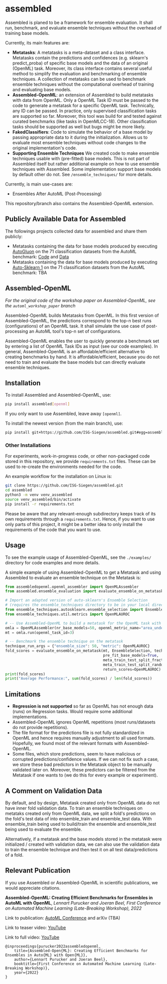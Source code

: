 # assembled

Assembled is planed to be a framework for ensemble evaluation. It shall run, benchmark, and evaluate ensemble techniques
without the overhead of training base models.

Currently, its main features are:

* **Metatasks**: A metatasks is a meta-dataset and a class interface. Metatasks contain the predictions and
  confidences (e.g. sklearn's predict_proba) of specific base models and the data of an original (OpenML) task.
  Moreover, its class interface contains several useful method to simplify the evaluation and benchmarking of ensemble
  techniques. A collection of metatasks can be used to benchmark ensemble techniques without the computational overhead
  of training and evaluating base models.
* **Assembled-OpenML**: an extension of Assembled to build metatasks with data from OpenML. Only a OpenML Task ID must
  be passed to the code to generate a metatask for a specific OpenML task. Technically, any ID can be passed. In
  practice, only supervised classification tasks are supported so far. Moreover, this tool was build for and tested
  against curated benchmarks (like tasks in OpenMLCC-18). Other classification tasks should be supported as well but
  bugs might be more likely.
* **FakedClassifiers**: Code to simulate the behavior of a base model by passing appropriate data to it during the
  initialization. Allows us to evaluate most ensemble techniques without code changes to the original implementation's
  code.
* **Supporting Ensemble Techniques** We created code to make ensemble techniques usable with (pre-fitted) base models.
  This is not part of Assembled itself but rather additional example on how to use ensemble techniques with Assembled.
  Some implementation support base models by default other do not. See `/ensemble_techniques/` for more details.

Currently, is main use-cases are:

* Ensembles After AutoML (Post-Processing)

This repository/branch also contains the Assembled-OpenML extension.

## Publicly Available Data for Assembled

The followings projects collected data for assembled and share them publicly:

* Metatasks containing the data for base models produced by executing [AutoGluon](https://auto.gluon.ai/) on the 71
  classification datasets from the AutoML benchmark: [Code](https://doi.org/10.6084/m9.figshare.23609226)
  and [Data](https://figshare.com/articles/dataset/Metatasks_for_AutoGluon_-_ROC_AUC_and_Balanced_Accuracy/23609361)
* Metatasks containing the data for base models produced by
  executing [Auto-Sklearn 1](https://automl.github.io/auto-sklearn) on the 71 classification datasets from the AutoML
  benchmark: TBA

## Assembled-OpenML

_For the original code of the workshop paper on Assembled-OpenML, see the `automl_workshop_paper` branch_

Assembled-OpenML builds Metatasks from OpenML. In this first version of Assembled-OpenML, the predictions correspond to
the top-n best runs (configurations) of an OpenML task. It shall simulate the use case of post-processing an AutoML
tool's top-n set of configurations.

Assembled-OpenML enables the user to quickly generate a benchmark set by entering a list of OpenML Task IDs as input
(see our code examples). In general, Assembled-OpenML is an affordable/efficient alternative to creating benchmarks by
hand. It is affordable/efficient, because you do not need to train and evaluate the base models but can directly
evaluate ensemble techniques.

## Installation

To install Assembled and Assembled-OpenML, use:

```bash
pip install assembled[openml]
```

If you only want to use Assembled, leave away `[openml]`.

To install the newest version (from the main branch), use:

```bash
pip install git+https://github.com/ISG-Siegen/assembled.git#egg=assembled[openml]
```

### Other Installations

For experiments, work-in-progress code, or other non-packaged code stored in this repository, we
provide `requirements.txt` files. These can be used to re-create the environments needed for the code.

An example workflow for the installation on Linux is:

```bash
git clone https://github.com/ISG-Siegen/assembled.git
cd assembled
python3 -m venv venv_assembled
source venv_assembled/bin/activate
pip install -r requirements.txt
```

Please be aware that any relevant-enough subdirectory keeps track of its own requirements through a `requirements.txt`.
Hence, if you want to use only parts of this project, it might be a better idea to only install the requirements of the
code that you want to use.

## Usage

To see the example usage of Assembled-OpenML, see the `./examples/` directory for code examples and more details.

A simple example of using Assembled-OpenML to get a Metatask and using Assembled to evaluate an ensemble technique on
the Metatask is:

```python
from assembledopenml.openml_assembler import OpenMLAssembler
from assembled.ensemble_evaluation import evaluate_ensemble_on_metatask

# Import an adapted version of auto-sklearn's Ensemble Selection
# (requires the ensemble_techniques directory to be in your local directory)
from ensemble_techniques.autosklearn.ensemble_selection import EnsembleSelection
from ensemble_techniques.util.metrics import OpenMLAUROC

# -- Use Assembled-OpenML to build a metatask for the OpenML task with ID 3
omla = OpenMLAssembler(nr_base_models=50, openml_metric_name="area_under_roc_curve")
mt = omla.run(openml_task_id=3)

# -- Benchmark the ensemble technique on the metatask
technique_run_args = {"ensemble_size": 50, "metric": OpenMLAUROC}
fold_scores = evaluate_ensemble_on_metatask(mt, EnsembleSelection, technique_run_args, "autosklearn.EnsembleSelection",
                                            pre_fit_base_models=True,
                                            meta_train_test_split_fraction=0.5,
                                            meta_train_test_split_random_state=0,
                                            return_scores=OpenMLAUROC)
print(fold_scores)
print("Average Performance:", sum(fold_scores) / len(fold_scores))
```

## Limitations

* **Regression is not supported** so far as OpenML has not enough data (runs) on Regression tasks. Would require some
  additional implementations.
* Assembled-OpenML ignores OpenML repetitions (most runs/datasets do not provide repetitions).
* The file format for the predictions file is not fully standardized in OpenML and hence requires manually adjustment to
  all used formats. Hopefully, we found most of the relevant formats with Assembled-OpenML.
* Some files, which store predictions, seem to have malicious or corrupted predictions/confidence values. If we can not
  fix such a case, we store these bad predictors in the Metatask object to be manually validated later on. Moreover,
  these predictors can be filtered from the Metatask if one wants to (we do this for every example or experiment).

## A Comment on Validation Data

By default, and by design, Metatask created only from OpenML data do not have inner fold validation data. To train an
ensemble techniques on metataks created only from OpenML data, we split a fold's predictions on the fold's test data of
into ensemble_train and ensemble_test data. With ensemble_train being used to build/train the ensemble and ensemble_test
being used to evaluate the ensemble.

Alternatively, if a metatask and the base models stored in the metatask were initialized / created with validation data,
we can also use the validation data to train the ensemble technique and then test it on all test data/predictions of a
fold.

## Relevant Publication

If you use Assembled or Assembled-OpenML in scientific publications, we would appreciate citations.

**Assembled-OpenML: Creating Efficient Benchmarks for Ensembles in AutoML with OpenML**, _Lennart Purucker and Joeran
Beel,_
_First Conference on Automated Machine Learning (Late-Breaking Workshop), 2022_

Link to
publication: [AutoML Conference](https://2022.automl.cc/wp-content/uploads/2022/08/assembled_openml_creating_effi-Main-Paper-And-Supplementary-Material.pdf)
and arXiv (TBA)

Link to teaser video: [YouTube](https://www.youtube.com/watch?v=8OI8pWfWzM8)

Link to full video: [YouTube](https://www.youtube.com/watch?v=WC-ndeKr_Ms)

```
@inproceedings{purucker2022assembledopenml,
    title={Assembled-Open{ML}: Creating Efficient Benchmarks for Ensembles in Auto{ML} with Open{ML}},
    author={Lennart Purucker and Joeran Beel},
    booktitle={First Conference on Automated Machine Learning (Late-Breaking Workshop)},
    year={2022}
}
```
